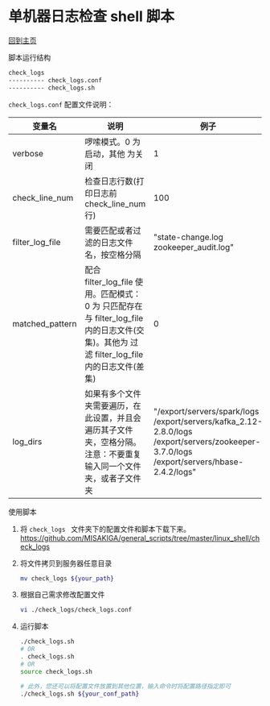 # 单机器日志检查 shell 脚本

[回到主页](/README.md)

脚本运行结构

```sh
check_logs
---------- check_logs.conf
---------- check_logs.sh
```

`check_logs.conf` 配置文件说明：

| 变量名          | 说明                                                         | 例子                                                         |
| --------------- | ------------------------------------------------------------ | ------------------------------------------------------------ |
| verbose         | 啰嗦模式。0 为启动，其他 为关闭                              | 1                                                            |
| check_line_num  | 检查日志行数(打印日志前 check_line_num 行)                   | 100                                                          |
| filter_log_file | 需要匹配或者过滤的日志文件名，按空格分隔                     | "state-change.log zookeeper_audit.log"                       |
| matched_pattern | 配合 filter_log_file 使用。匹配模式：0 为 只匹配存在与 filter_log_file 内的日志文件(交集)。其他为 过滤 filter_log_file 内的日志文件(差集) | 0                                                            |
| log_dirs        | 如果有多个文件夹需要遍历，在此设置，并且会遍历其子文件夹，空格分隔。注意：不要重复输入同一个文件夹，或者子文件夹 | "/export/servers/spark/logs /export/servers/kafka_2.12-2.8.0/logs /export/servers/zookeeper-3.7.0/logs /export/servers/hbase-2.4.2/logs" |

使用脚本

1. 将 `check_logs ` 文件夹下的配置文件和脚本下载下来。 https://github.com/MISAKIGA/general_scripts/tree/master/linux_shell/check_logs 

2. 将文件拷贝到服务器任意目录

   ```sh
   mv check_logs ${your_path}
   ```

3. 根据自己需求修改配置文件

   ```sh
   vi ./check_logs/check_logs.conf
   ```

4. 运行脚本

   ```sh
   ./check_logs.sh
   # OR
   . check_logs.sh
   # OR
   source check_logs.sh
   
   # 此外，您还可以将配置文件放置到其他位置，输入命令时将配置路径指定即可
   ./check_logs.sh ${your_conf_path}
   ```

   

